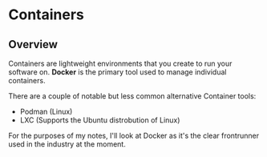 # Containers

## Overview

Containers are lightweight environments that you create to run your software on. **Docker** is the primary tool used to manage individual containers.

There are a couple of notable but less common alternative Container tools:

- Podman (Linux)
- LXC (Supports the Ubuntu distrobution of Linux)

For the purposes of my notes, I'll look at Docker as it's the clear frontrunner used in the industry at the moment.
